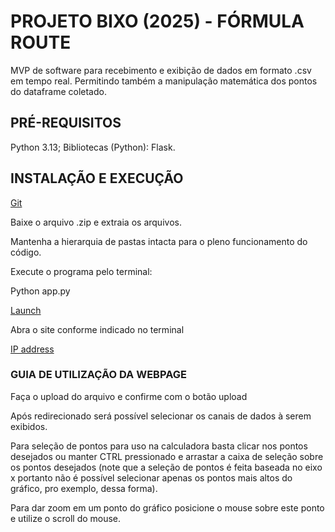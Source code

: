# PROJETO BIXO (2025) - FÓRMULA ROUTE

  MVP de software para recebimento e exibição de dados em formato .csv em tempo real. Permitindo também a manipulação matemática dos pontos do dataframe coletado.
  
## PRÉ-REQUISITOS

  Python 3.13;
  Bibliotecas (Python): Flask.
  
## INSTALAÇÃO E EXECUÇÃO

  [Git](ignore_images/Git)
  
  Baixe o arquivo .zip e extraia os arquivos.
  
  Mantenha a hierarquia de pastas intacta para o pleno funcionamento do código.
  
  Execute o programa pelo terminal:

  Python app.py
  
  [Launch](ignore_images/Launch.jpeg)
  
  Abra o site conforme indicado no terminal
  
  [IP address](ignore_images/open.jpeg)
  
### GUIA DE UTILIZAÇÃO DA WEBPAGE

  Faça o upload do arquivo e confirme com o botão upload
  
  Após redirecionado será possível selecionar os canais de dados à serem exibidos.
  
  Para seleção de pontos para uso na calculadora basta clicar nos pontos desejados ou manter CTRL pressionado e arrastar a caixa de seleção sobre os pontos desejados (note que a seleção de pontos é feita baseada no eixo x portanto não é possível selecionar apenas os pontos mais altos do gráfico, pro exemplo, dessa forma).
  
  Para dar zoom em um ponto do gráfico posicione o mouse sobre este ponto e utilize o scroll do mouse.
